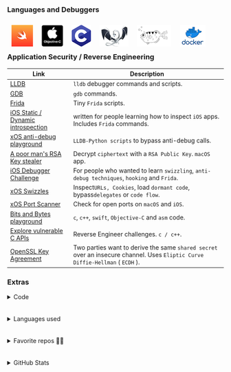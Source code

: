 
### Languages and Debuggers

[<img align="left" alt="swift_language" style="border:5px;margin:10px;float:left;" src="images/swift_icon2.png" />][swiftlang]
[<img align="left" alt="objc_language" style="border:5px;margin:10px;float:left;" src="images/objc_icon.png" />][objclang]
[<img align="left" alt="c_language" style="border:5px;margin:10px;float:left;" src="images/c_icon.png" />][c_lang]
[<img align="left" alt="lldb_debugger" style="border:5px;margin:10px;float:left;" src="images/lldb_icon.png" />][lldb_debugger]
[<img align="left" alt="gdb_debugger" style="border:5px;margin:10px;float:left;" src="images/gdb_icon.png" />][gdb_debugger]
[<img align="left" alt="docker" style="border:5px;margin:10px;float:left;" src="images/docker_icon.png" />][docker]

[swiftlang]: https://swift.org/
[objclang]: https://developer.apple.com/library/archive/documentation/Cocoa/Conceptual/ProgrammingWithObjectiveC/Introduction/Introduction.html
[c_lang]: https://en.wikipedia.org/wiki/Dennis_Ritchie
[lldb_debugger]: https://lldb.llvm.org/
[gdb_debugger]: https://www.gnu.org/software/gdb/
[docker]: https://hub.docker.com/

<br />
<br />
<br />

### Application Security / Reverse Engineering

Link | Description
--|---
[LLDB](https://github.com/rustymagnet3000/lldb_debugger_and_reversing_ios_apps)  | `lldb` debugger commands and scripts.
[GDB](https://github.com/rustymagnet3000/gdb)  | `gdb` commands.
[Frida](https://github.com/rustymagnet3000/frida_scripts)| Tiny `Frida` scripts.
[iOS Static / Dynamic introspection](https://gist.github.com/rustymagnet3000/605c333519cd265c7eac9d556f46dc75)|  written for people learning how to inspect `iOS` apps. Includes `Frida` commands.
[xOS anti-debug playground](https://github.com/rustymagnet3000/anti_debug_playground) |   `LLDB-Python scripts` to bypass anti-debug calls.
[A poor man's RSA Key stealer](https://github.com/rustymagnet3000/poor_man_rsa_secret_stealer) | Decrypt `ciphertext` with a `RSA Public Key`. `macOS` app.
[iOS Debugger Challenge](https://github.com/rustymagnet3000/debugger_challenge) |  For people who wanted to learn `swizzling`, `anti-debug techniques`, `hooking` and `Frida`.  
[xOS Swizzles](https://github.com/rustymagnet3000/reverse_engineer_ios_with_swizzles) | Inspect`URLs, Cookies`, load `dormant code`, bypass`delegates` or `code flow`.
[xOS Port Scanner](https://github.com/rustymagnet3000/ios_macos_poor_port_scanner) | Check for open ports on `macOS` and `iOS`.
[Bits and Bytes playground](https://github.com/rustymagnet3000/bits_bytes_playground) |  `c`, `c++`, `swift`, `Objective-C` and `asm` code.
[Explore vulnerable C APIs](https://github.com/rustymagnet3000/Reverse-Engineering-C-challenges)|  Reverse Engineer challenges. `c / c++`.
[OpenSSL Key Agreement](https://github.com/rustymagnet3000/OpenSSLKeyAgreementECDH) | Two parties want to derive the same `shared secret` over an insecure channel.  Uses `Eliptic Curve Diffie-Hellman` ( `ECDH` ).

### Extras

<details>
  <summary>Code</summary>

Link | Description
--|---
[Bits and Bytes playground](https://github.com/rustymagnet3000/bits_bytes_playground) |  `c`, `c++`, `swift`, `Python`, `Objective-C` and `asm` code.
[Beautiful Log Parser](https://github.com/rustymagnet3000/beautifulParser) | `macOS` app written to make reading logs simpler.
[Terminal Log Parser](https://github.com/rustymagnet3000/c_tidy_file_read) | `C` command line log search.
[Docker playground](https://github.com/rustymagnet3000/docker_playground) | `Docker` commands and `Dockerfiles`
[PyOpenSSL playground](https://github.com/rustymagnet3000/python_openssl_playground) |  `Python`modules `PyOpenSSL`and `socket` to print certificates, check for expired certs, verify hostnames, verify certificate chains.
[OpenSSL command line](https://gist.github.com/rustymagnet3000/e1bad38d30827e2f9f68bedc7534084d) |  `OpenSSL` command line reminders.
[OpenSSL playground for iOS](https://github.com/rustymagnet3000/objc_openssl_playground) |  Building and coding with `OpenSSL` for `iOS`.

</details>
<br />
<br />
<details>
  <summary>Languages used</summary>

![1](https://github-readme-stats.vercel.app/api/top-langs/?username=rustymagnet3000&theme=blue-green)
</details>

<br />
<br />

<details>
  <summary>Favorite repos 👏🏼</summary>

Link | Description
--|---
[Liz Rice](https://github.com/lizrice) | Container and Kubernetes Security guru
[Derek Selander](https://github.com/DerekSelander/LLDB) | iOS/macOS Reverse Engineering master
[Matthew Green](https://blog.cryptographyengineering.com/) | Cryptography and Privacy genius
[Mike Ash](https://mikeash.com/) | `Objective-C` wizard
[Ole Begemann](https://oleb.net/) | `Swift` wizard
[Jessie Frazelle](https://blog.jessfraz.com/) | Excellent Computer Scientist
</details>
<br />
<br />
<details>
  <summary>GitHub Stats</summary>

<img align="left" src="https://github-readme-stats.vercel.app/api?username=rustymagnet3000&show_icons=true&hide_border=true" alt="rustymagnet3000's GitHub Stats" />

</details>
